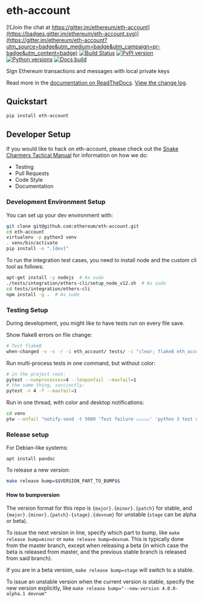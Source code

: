 # eth-account

[![Join the chat at https://gitter.im/ethereum/eth-account](https://badges.gitter.im/ethereum/eth-account.svg)](https://gitter.im/ethereum/eth-account?utm_source=badge&utm_medium=badge&utm_campaign=pr-badge&utm_content=badge)
[![Build Status](https://circleci.com/gh/ethereum/eth-account.svg?style=shield)](https://circleci.com/gh/ethereum/eth-account)
[![PyPI version](https://badge.fury.io/py/eth-account.svg)](https://badge.fury.io/py/eth-account)
[![Python versions](https://img.shields.io/pypi/pyversions/eth-account.svg)](https://pypi.python.org/pypi/eth-account)
[![Docs build](https://readthedocs.org/projects/eth-account/badge/?version=latest)](http://eth-account.readthedocs.io/en/latest/?badge=latest)
   

Sign Ethereum transactions and messages with local private keys

Read more in the [documentation on ReadTheDocs](https://eth-account.readthedocs.io/). [View the change log](https://eth-account.readthedocs.io/en/latest/release_notes.html).

## Quickstart

```sh
pip install eth-account
```

## Developer Setup

If you would like to hack on eth-account, please check out the [Snake Charmers
Tactical Manual](https://github.com/ethereum/snake-charmers-tactical-manual)
for information on how we do:

- Testing
- Pull Requests
- Code Style
- Documentation

### Development Environment Setup

You can set up your dev environment with:

```sh
git clone git@github.com:ethereum/eth-account.git
cd eth-account
virtualenv -p python3 venv
. venv/bin/activate
pip install -e ".[dev]"
```

To run the integration test cases, you need to install node and the custom cli tool as follows:

```sh
apt-get install -y nodejs  # As sudo
./tests/integration/ethers-cli/setup_node_v12.sh  # As sudo
cd tests/integration/ethers-cli
npm install -g .  # As sudo
```

### Testing Setup

During development, you might like to have tests run on every file save.

Show flake8 errors on file change:

```sh
# Test flake8
when-changed -v -s -r -1 eth_account/ tests/ -c "clear; flake8 eth_account tests && echo 'flake8 success' || echo 'error'"
```

Run multi-process tests in one command, but without color:

```sh
# in the project root:
pytest --numprocesses=4 --looponfail --maxfail=1
# the same thing, succinctly:
pytest -n 4 -f --maxfail=1
```

Run in one thread, with color and desktop notifications:

```sh
cd venv
ptw --onfail "notify-send -t 5000 'Test failure ⚠⚠⚠⚠⚠' 'python 3 test on eth-account failed'" ../tests ../eth_account
```

### Release setup

For Debian-like systems:
```
apt install pandoc
```

To release a new version:

```sh
make release bump=$$VERSION_PART_TO_BUMP$$
```

#### How to bumpversion

The version format for this repo is `{major}.{minor}.{patch}` for stable, and
`{major}.{minor}.{patch}-{stage}.{devnum}` for unstable (`stage` can be alpha or beta).

To issue the next version in line, specify which part to bump,
like `make release bump=minor` or `make release bump=devnum`. This is typically done from the
master branch, except when releasing a beta (in which case the beta is released from master,
and the previous stable branch is released from said branch).

If you are in a beta version, `make release bump=stage` will switch to a stable.

To issue an unstable version when the current version is stable, specify the
new version explicitly, like `make release bump="--new-version 4.0.0-alpha.1 devnum"`
